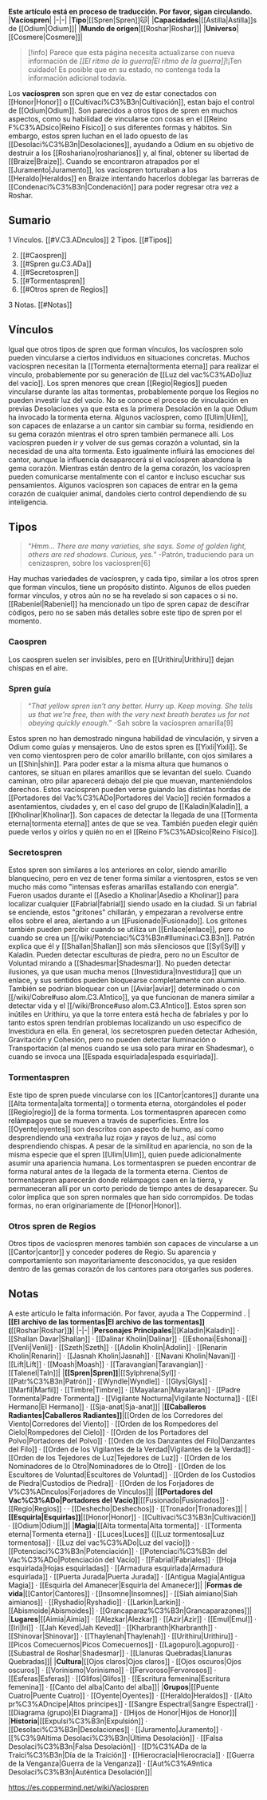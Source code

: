 **Este artículo está en proceso de traducción. Por favor, sigan circulando.**
|**Vacíospren**|
|-|-|
|**Tipo**|[[Spren\|Spren]]🐱︎|
|**Capacidades**|[[Astilla\|Astilla]]s de [[Odium\|Odium]]|
|**Mundo de origen**|[[Roshar\|Roshar]]|
|**Universo**|[[Cosmere\|Cosmere]]|

> [!info] Parece que esta página necesita actualizarse con nueva información de *[[El ritmo de la guerra\|El ritmo de la guerra]]*!¡Ten cuidado! Es posible que en su estado, no contenga toda la información adicional todavía.

Los **vacíospren** son spren que en vez de estar conectados con [[Honor\|Honor]] o [[Cultivaci%C3%B3n\|Cultivación]], estan bajo el control de [[Odium\|Odium]]. Son parecidos a otros tipos de spren en muchos aspectos, como su habilidad de vincularse con cosas en el [[Reino F%C3%ADsico\|Reino Físico]] o sus diferentes formas y hábitos. Sin embargo, estos spren luchan en el lado opuesto de las [[Desolaci%C3%B3n\|Desolaciones]], ayudando a Odium en su objetivo de destruir a los [[Roshariano\|rosharianos]] y, al final, obtener su libertad de [[Braize\|Braize]]. Cuando se encontraron atrapados por el [[Juramento\|Juramento]], los vacíospren torturaban a los [[Heraldo\|Heraldos]] en Braize intentando hacerlos doblegar las barreras de [[Condenaci%C3%B3n\|Condenación]] para poder regresar otra vez a Roshar.

## Sumario

1 Vínculos. [[#V.C3.ADnculos]] 
2 Tipos. [[#Tipos]] 

2. [[#Caospren]] 
2. [[#Spren gu.C3.ADa]] 
2. [[#Secretospren]] 
2. [[#Tormentaspren]] 
2. [[#Otros spren de Regios]] 


3 Notas. [[#Notas]] 


## Vínculos
Igual que otros tipos de spren que forman vínculos, los vacíospren solo pueden vincularse a ciertos individuos en situaciones concretas. Muchos vacíospren necesitan la [[Tormenta eterna\|tormenta eterna]] para realizar el vínculo, probablemente por su generación de [[Luz del vac%C3%ADo\|luz del vacío]]. Los spren menores que crean [[Regio\|Regios]] pueden vincularse durante las altas tormentas, probablemente porque los Regios no pueden investir luz del vacío. No se conoce el proceso de vinculación en previas Desolaciones ya que esta es la primera Desolación en la que Odium ha invocado la tormenta eterna.
Algunos vacíospren, como [[Ulim\|Ulim]], son capaces de enlazarse a un cantor sin cambiar su forma, residiendo en su gema corazón mientras el otro spren también permanece allí. Los vacíospren pueden ir y volver de sus gemas corazón a voluntad, sin la necesidad de una alta tormenta. Esto igualmente influirá las emociones del cantor, aunque la influencia desaparecerá si el vacíospren abandona la gema corazón. Mientras están dentro de la gema corazón, los vacíospren pueden comunicarse mentalmente con el cantor e incluso escuchar sus pensamientos.
Algunos vacíospren son capaces de entrar en la gema corazón de cualquier animal, dandoles cierto control dependiendo de su inteligencia.

## Tipos
>“*Hmm... There are many varieties, she says. Some of golden light, others are red shadows. Curious, yes.*”
\-Patrón, traduciendo para un cenizaspren, sobre los vacíospren[6]


Hay muchas variedades de vacíospren, y cada tipo, similar a los otros spren que forman vínculos, tiene un propósito distinto. Algunos de ellos pueden formar vínculos, y otros aún no se ha revelado si son capaces o si no. [[Rabeniel\|Rabeniel]] ha mencionado un tipo de spren capaz de descifrar códigos, pero no se saben más detalles sobre este tipo de spren por el momento.

### Caospren
Los caospren suelen ser invisibles, pero en [[Urithiru\|Urithiru]] dejan chispas en el aire.

### Spren guía
>“*That yellow spren isn't any better. Hurry up. Keep moving. She tells us that we're free, then with the very next breath berates us for not obeying quickly enough.*”
\-Sah sobre la vacíospren amarilla[9]


Estos spren no han demostrado ninguna habilidad de vinculación, y sirven a Odium como guías y mensajeros. Uno de estos spren es [[Yixli\|Yixli]]. Se ven como vientospren pero de color amarillo brillante, con ojos similares a un [[Shin\|shin]]. Para poder estar a la misma altura que humanos o cantores, se situan en pilares amarillos que se levantan del suelo. Cuando caminan, otro pilar aparecerá debajo del pie que muevan, manteniéndolos derechos. Estos vacíospren pueden verse guiando las distintas hordas de [[Portadores del Vac%C3%ADo\|Portadores del Vacío]] recién formados a asentamientos, ciudades y, en el caso del grupo de [[Kaladin\|Kaladin]], a [[Kholinar\|Kholinar]]. Son capaces de detectar la llegada de una [[Tormenta eterna\|tormenta eterna]] antes de que se vea. También pueden elegir quién puede verlos y oírlos y quién no en el [[Reino F%C3%ADsico\|Reino Físico]].

### Secretospren
Estos spren son similares a los anteriores en color, siendo amarillo blanquecino, pero en vez de tener forma similar a vientospren, estos se ven mucho más como "intensas esferas amarillas estallando con energía". Fueron usados durante el [[Asedio a Kholinar\|Asedio a Kholinar]] para localizar cualquier [[Fabrial\|fabrial]] siendo usado en la ciudad. Si un fabrial se enciende, estos "gritones" chillarán, y empezaran a revolverse entre ellos sobre el area, alertando a un [[Fusionado\|Fusionado]]. Los gritones también pueden percibir cuando se utiliza un [[Enlace\|enlace]], pero no cuando se crea un [[/wiki/Potenciaci%C3%B3n#Iluminaci.C3.B3n]]. Patrón explica que él y [[Shallan\|Shallan]] son más silenciosos que [[Syl\|Syl]] y Kaladin. Pueden detectar esculturas de piedra, pero no un Escultor de Voluntad mirando a [[Shadesmar\|Shadesmar]]. No pueden detectar ilusiones, ya que usan mucha menos [[Investidura\|Investidura]] que un enlace, y sus sentidos pueden bloquearse completamente con aluminio. También se podrían bloquear con un [[Aviar\|aviar]] determinado o con [[/wiki/Cobre#uso alom.C3.A1ntico]], ya que funcionan de manera similar a detectar vida y el [[/wiki/Bronce#uso alom.C3.A1ntico]]. Estos spren son inútiles en Urithiru, ya que la torre entera está hecha de fabriales y por lo tanto estos spren tendrían problemas localizando un uso específico de Investidura en ella.
En general, los secretospren pueden detectar Adhesión, Gravitación y Cohesión, pero no pueden detectar Iluminación o Transportación (al menos cuando se usa solo para mirar en Shadesmar), o cuando se invoca una [[Espada esquirlada\|espada esquirlada]].

### Tormentaspren
Este tipo de spren puede vincularse con los [[Cantor\|cantores]] durante una [[Alta tormenta\|alta tormenta]] o tormenta eterna, otorgándoles el poder [[Regio\|regio]] de la forma tormenta. Los tormentaspren aparecen como relámpagos que se mueven a través de superficies. Entre los [[Oyente\|oyentes]] son descritos con aspecto de humo, así como desprendiendo una «extraña luz roja» y rayos de luz., así como desprendiendo chispas. A pesar de la similitud en apariencia, no son de la misma especie que el spren [[Ulim\|Ulim]], quien puede adicionalmente asumir una apariencia humana.
Los tormentaspren se pueden encontrar de forma natural antes de la llegada de la tormenta eterna. Cientos de tormentaspren aparecerán donde relámpagos caen en la tierra, y permaneceran allí por un corto periodo de tiempo antes de desaparecer. Su color implica que son spren normales que han sido corrompidos. De todas formas, no eran originariamente de [[Honor\|Honor]].

### Otros spren de Regios
Otros tipos de vacíospren menores también son capaces de vincularse a un [[Cantor\|cantor]] y conceder poderes de Regio. Su aparencia y comportamiento son mayoritariamente desconocidos, ya que residen dentro de las gemas corazón de los cantores para otorgarles sus poderes.

## Notas

A este artículo le falta información. Por favor, ayuda a The Coppermind .
|**[[El archivo de las tormentas\|El archivo de las tormentas]] (**[[Roshar\|Roshar]]**)**|
|-|-|
|**Personajes Principales**|[[Kaladin\|Kaladin]] · [[Shallan Davar\|Shallan]] · [[Dalinar Kholin\|Dalinar]] · [[Eshonai\|Eshonai]] · [[Venli\|Venli]] · [[Szeth\|Szeth]] · [[Adolin Kholin\|Adolin]] · [[Renarin Kholin\|Renarin]] · [[Jasnah Kholin\|Jasnah]] · [[Navani Kholin\|Navani]] · [[Lift\|Lift]] · [[Moash\|Moash]] · [[Taravangian\|Taravangian]] · [[Talenel\|Taln]]|
|**[[Spren\|Spren]]**|[[Sylphrena\|Syl]] · [[Patr%C3%B3n\|Patrón]] · [[Wyndle\|Wyndle]] · [[Glys\|Glys]] · [[Marfil\|Marfil]] · [[Timbre\|Timbre]] · [[Mayalaran\|Mayalaran]] · [[Padre Tormenta\|Padre Tormenta]] · [[Vigilante Nocturna\|Vigilante Nocturna]] · [[El Hermano\|El Hermano]] · [[Sja-anat\|Sja-anat]]|
|**[[Caballeros Radiantes\|Caballeros Radiantes]]**|[[Orden de los Corredores del Viento\|Corredores del Viento]] · [[Orden de los Rompedores del Cielo\|Rompedores del Cielo]] · [[Orden de los Portadores del Polvo\|Portadores del Polvo]] · [[Orden de los Danzantes del Filo\|Danzantes del Filo]] · [[Orden de los Vigilantes de la Verdad\|Vigilantes de la Verdad]] · [[Orden de los Tejedores de Luz\|Tejedores de Luz]] · [[Orden de los Nominadores de lo Otro\|Nominadores de lo Otro]] · [[Orden de los Escultores de Voluntad\|Escultores de Voluntad]] · [[Orden de los Custodios de Piedra\|Custodios de Piedra]] · [[Orden de los Forjadores de V%C3%ADnculos\|Forjadores de Vínculos]]|
|**[[Portadores del Vac%C3%ADo\|Portadores del Vacío]]**|[[Fusionado\|Fusionados]] · [[Regio\|Regios]] ·  · [[Deshecho\|Deshechos]] · [[Tronador\|Tronadores]]|
|**[[Esquirla\|Esquirlas]]**|[[Honor\|Honor]] · [[Cultivaci%C3%B3n\|Cultivación]] · [[Odium\|Odium]]|
|**Magia**|[[Alta tormenta\|Alta tormenta]] · [[Tormenta eterna\|Tormenta eterna]] · [[Luces\|Luces]] ([[Luz tormentosa\|Luz tormentosa]] · [[Luz del vac%C3%ADo\|Luz del vacío]]) · [[Potenciaci%C3%B3n\|Potenciación]] · [[Potenciaci%C3%B3n del Vac%C3%ADo\|Potenciación del Vacío]] · [[Fabrial\|Fabriales]] · [[Hoja esquirlada\|Hojas esquirladas]] · [[Armadura esquirlada\|Armadura esquirlada]] · [[Puerta Jurada\|Puerta Jurada]] · [[Antigua Magia\|Antigua Magia]] · [[Esquirla del Amanecer\|Esquirla del Amanecer]]|
|**Formas de vida**|[[Cantor\|Cantores]] · [[Insomne\|Insomnes]] · [[Siah aimiano\|Siah aimianos]] · [[Ryshadio\|Ryshadio]] · [[Larkin\|Larkin]] · [[Abismoide\|Abismoides]] · [[Grancaparaz%C3%B3n\|Grancaparazones]]|
|**Lugares**|[[Aimia\|Aimia]] · [[Alezkar\|Alezkar]] · [[Azir\|Azir]] · [[Emul\|Emul]] · [[Iri\|Iri]] · [[Jah Keved\|Jah Keved]] · [[Kharbranth\|Kharbranth]] · [[Shinovar\|Shinovar]] · [[Thaylenah\|Thaylenah]] · [[Urithiru\|Urithiru]] · [[Picos Comecuernos\|Picos Comecuernos]] · [[Lagopuro\|Lagopuro]] · [[Subastral de Roshar\|Shadesmar]] · [[Llanuras Quebradas\|Llanuras Quebradas]]|
|**Cultura**|[[Ojos claros\|Ojos claros]] · [[Ojos oscuros\|Ojos oscuros]] · [[Vorinismo\|Vorinismo]] · [[Fervoroso\|Fervorosos]] · [[Esferas\|Esferas]] · [[Glifos\|Glifos]] · [[Escritura femenina\|Escritura femenina]] · [[Canto del alba\|Canto del alba]]|
|**Grupos**|[[Puente Cuatro\|Puente Cuatro]] · [[Oyente\|Oyentes]] · [[Heraldo\|Heraldos]] · [[Alto pr%C3%ADncipe\|Altos príncipes]] · [[Sangre Espectral\|Sangre Espectral]] · [[Diagrama (grupo)\|El Diagrama]] · [[Hijos de Honor\|Hijos de Honor]]|
|**Historia**|[[Expulsi%C3%B3n\|Expulsión]] · [[Desolaci%C3%B3n\|Desolaciones]] · [[Juramento\|Juramento]] · [[%C3%9Altima Desolaci%C3%B3n\|Última Desolación]] · [[Falsa Desolaci%C3%B3n\|Falsa Desolación]] · [[D%C3%ADa de la Traici%C3%B3n\|Día de la Traición]] · [[Hierocracia\|Hierocracia]] · [[Guerra de la Venganza\|Guerra de la Venganza]] · [[Aut%C3%A9ntica Desolaci%C3%B3n\|Auténtica Desolación]]|



https://es.coppermind.net/wiki/Vaciospren